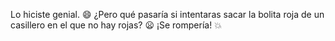 Lo hiciste genial. :smile: ¿Pero qué pasaría si intentaras sacar la bolita roja de un casillero en el que no hay rojas? :frowning: ¡Se rompería! :boom: 